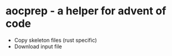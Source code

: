 # aocprep - a helper for advent of code

- Copy skeleton files (rust specific)
- Download input file